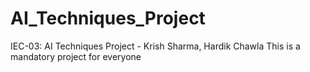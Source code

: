 # AI_Techniques_Project
IEC-03: AI Techniques Project - Krish Sharma, Hardik Chawla
This is a mandatory project for everyone 
